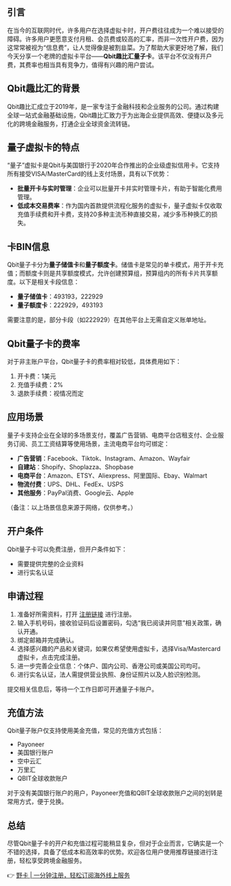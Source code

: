 ## 引言

在当今的互联网时代，许多用户在选择虚拟卡时，开户费往往成为一个难以接受的障碍。许多用户更愿意支付月租、会员费或较高的汇率，而非一次性开户费，因为这常常被视为“信息费”，让人觉得像是被割韭菜。为了帮助大家更好地了解，我们今天分享一个老牌的虚拟卡平台——**Qbit趣比汇量子卡**。该平台不仅没有开户费，其费率也相当具有竞争力，值得有兴趣的用户尝试。

## Qbit趣比汇的背景

Qbit趣比汇成立于2019年，是一家专注于金融科技和企业服务的公司。通过构建全球一站式金融基础设施，Qbit趣比汇致力于为出海企业提供高效、便捷以及多元化的跨境金融服务，打通企业全球资金流转链。

## 量子虚拟卡的特点

“量子”虚拟卡是Qbit与美国银行于2020年合作推出的企业级虚拟信用卡。它支持所有接受VISA/MasterCard的线上支付场景，具有以下优势：

- **批量开卡与实时管理**：企业可以批量开卡并实时管理卡片，有助于智能化费用管理。
- **低成本交易费率**：作为国内首款提供流程化服务的虚拟卡，量子虚拟卡仅收取充值手续费和开卡费，支持20多种主流币种直接交易，减少多币种换汇的损失。
  
## 卡BIN信息

Qbit量子卡分为**量子储值卡**和**量子额度卡**。储值卡是常见的单卡模式，用于开卡充值；而额度卡则是共享额度模式，允许创建预算组，预算组内的所有卡片共享额度。以下是相关卡段信息：

- **量子储值卡**：493193，222929
- **量子额度卡**：222929，493193

需要注意的是，部分卡段（如222929）在其他平台上无需自定义账单地址。

## Qbit量子卡的费率

对于非主账户平台，Qbit量子卡的费率相对较低，具体费用如下：

1. 开卡费：1美元
2. 充值手续费：2%
3. 退款手续费：视情况而定

## 应用场景

量子卡支持企业在全球的多场景支付，覆盖广告营销、电商平台店租支付、企业服务订阅、员工工资结算等使用场景，主流电商平台均可绑定：

- **广告营销**：Facebook、Tiktok、Instagram、Amazon、Wayfair
- **自建站**：Shopify、Shoplazza、Shopbase
- **电商平台**：Amazon、ETSY、Aliexpress、阿里国际、Ebay、Walmart
- **物流付费**：UPS、DHL、FedEx、USPS
- **其他服务**：PayPal消费、Google云、Apple

（备注：以上场景信息来源于网络，仅供参考。）

## 开户条件

Qbit量子卡可以免费注册，但开户条件如下：

- 需要提供完整的企业资料
- 进行实名认证

## 申请过程

1. 准备好所需资料，打开 [注册链接](https://bit.ly/bewildcard) 进行注册。
2. 输入手机号码，接收验证码后设置密码，勾选“我已阅读并同意”相关政策，确认开通。
3. 绑定邮箱并完成确认。
4. 选择感兴趣的产品和关键词，如果仅希望使用虚拟卡，选择Visa/Mastercard虚拟卡，点击完成注册。
5. 进一步完善企业信息：个体户、国内公司、香港公司或美国公司均可。
6. 进行实名认证，法人需提供营业执照、身份证照片以及人脸识别检测。

提交相关信息后，等待一个工作日即可开通量子卡账户。

## 充值方法

Qbit量子账户仅支持使用美金充值，常见的充值方式包括：

- Payoneer
- 美国银行账户
- 空中云汇
- 万里汇
- QBIT全球收款账户

对于没有美国银行账户的用户，Payoneer充值和QBIT全球收款账户之间的划转是常用方式，便于兑换。

## 总结

尽管Qbit量子卡的开户和充值过程可能稍显复杂，但对于企业而言，它确实是一个不错的选择，具备了低成本和高效率的优势。欢迎各位用户使用推荐链接进行注册，轻松享受跨境金融服务。

👉 [野卡 | 一分钟注册，轻松订阅海外线上服务](https://bit.ly/bewildcard)
